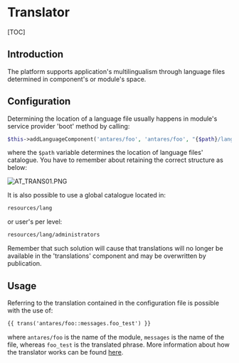 # Translator  

[TOC]

## Introduction  

The platform supports application's multilingualism through language files determined in component's or module's space.

## Configuration  

Determining the location of a language file usually happens in module's service provider 'boot' method by calling:

```php
$this->addLanguageComponent('antares/foo', 'antares/foo', "{$path}/lang");
```

where the `$path` variable determines the location of language files' catalogue. You have to remember about retaining the correct structure as below:

![AT_TRANS01.PNG](../img/docs/services/translator/AT_TRANS01.PNG)
  
It is also possible to use a global catalogue located in:

```bash
resources/lang
```

or user's per level:

```bash
resources/lang/administrators
```

Remember that such solution will cause that translations will no longer be available in the 'translations' component and may be overwritten by publication.

## Usage  

Referring to the translation contained in the configuration file is possible with the use of:

```html
{{ trans('antares/foo::messages.foo_test') }}
```

where `antares/foo` is the name of the module, `messages` is the name of the file, whereas `foo_test` is the translated phrase. More information about how the translator works can be found [here](https://laravel.com/docs/5.2/localization).
